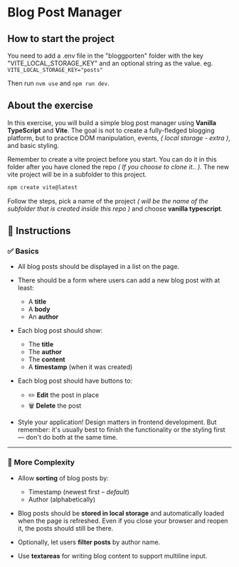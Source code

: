 # Blog Post Manager

## How to start the project
You need to add a .env file in the "bloggporten" folder with the key "VITE_LOCAL_STORAGE_KEY" and an optional string as the value.
eg. `VITE_LOCAL_STORAGE_KEY="posts"`

Then run `nvm use` and `npm run dev`.

## About the exercise

In this exercise, you will build a simple blog post manager using **Vanilla TypeScript** and **Vite**. The goal is not to create a fully-fledged blogging platform, but to practice DOM manipulation, events, _( local storage - extra )_, and basic styling.

Remember to create a vite project before you start. You can do it in this folder after you have cloned the repo _( If you choose to clone it.. )_. The new vite project will be in a subfolder to this project.

```bash
npm create vite@latest
```

Follow the steps, pick a name of the project _( will be the name of the subfolder that is created inside this repo )_ and choose **vanilla typescript**.

## 📌 Instructions

### ✅ Basics

- All blog posts should be displayed in a list on the page.

- There should be a form where users can add a new blog post with at least:

  - A **title**
  - A **body**
  - An **author**

- Each blog post should show:

  - The **title**
  - The **author**
  - The **content**
  - A **timestamp** (when it was created)

- Each blog post should have buttons to:

  - ✏️ **Edit** the post in place
  - 🗑️ **Delete** the post

- Style your application! Design matters in frontend development. But remember: it's usually best to finish the functionality or the styling first — don't do both at the same time.

---

### 🚀 More Complexity

- Allow **sorting** of blog posts by:

  - Timestamp (newest first – _default_)
  - Author (alphabetically)

- Blog posts should be **stored in local storage** and automatically loaded when the page is refreshed. Even if you close your browser and reopen it, the posts should still be there.

- Optionally, let users **filter posts** by author name.

- Use **textareas** for writing blog content to support multiline input.
